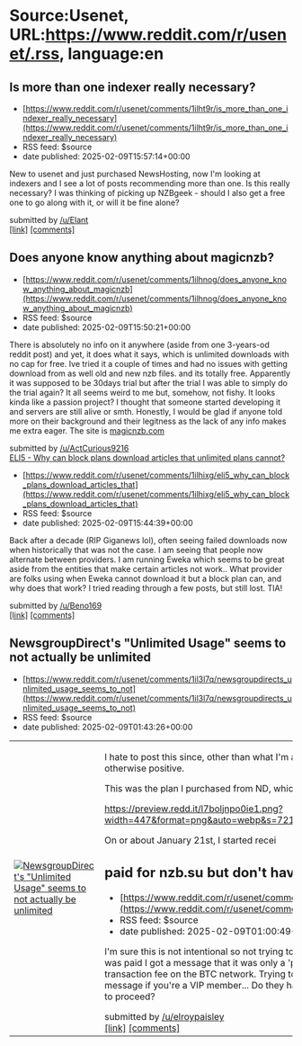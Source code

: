 # Source:Usenet, URL:https://www.reddit.com/r/usenet/.rss, language:en

## Is more than one indexer really necessary?
 - [https://www.reddit.com/r/usenet/comments/1ilht9r/is_more_than_one_indexer_really_necessary](https://www.reddit.com/r/usenet/comments/1ilht9r/is_more_than_one_indexer_really_necessary)
 - RSS feed: $source
 - date published: 2025-02-09T15:57:14+00:00

<!-- SC_OFF --><div class="md"><p>New to usenet and just purchased NewsHosting, now I&#39;m looking at indexers and I see a lot of posts recommending more than one. Is this really necessary? I was thinking of picking up NZBgeek - should I also get a free one to go along with it, or will it be fine alone?</p> </div><!-- SC_ON --> &#32; submitted by &#32; <a href="https://www.reddit.com/user/Elant"> /u/Elant </a> <br/> <span><a href="https://www.reddit.com/r/usenet/comments/1ilht9r/is_more_than_one_indexer_really_necessary/">[link]</a></span> &#32; <span><a href="https://www.reddit.com/r/usenet/comments/1ilht9r/is_more_than_one_indexer_really_necessary/">[comments]</a></span>

## Does anyone know anything about magicnzb?
 - [https://www.reddit.com/r/usenet/comments/1ilhnog/does_anyone_know_anything_about_magicnzb](https://www.reddit.com/r/usenet/comments/1ilhnog/does_anyone_know_anything_about_magicnzb)
 - RSS feed: $source
 - date published: 2025-02-09T15:50:21+00:00

<!-- SC_OFF --><div class="md"><p>There is absolutely no info on it anywhere (aside from one 3-years-od reddit post) and yet, it does what it says, which is unlimited downloads with no cap for free. Ive tried it a couple of times and had no issues with getting download from as well old and new nzb files. and its totally free. Apparently it was supposed to be 30days trial but after the trial I was able to simply do the trial again? It all seems weird to me but, somehow, not fishy. It looks kinda like a passion project? I thought that someone started developing it and servers are still alive or smth. Honestly, I would be glad if anyone told more on their background and their legitness as the lack of any info makes me extra eager. The site is <a href="http://magicnzb.com">magicnzb.com</a></p> </div><!-- SC_ON --> &#32; submitted by &#32; <a href="https://www.reddit.com/user/ActCurious9216"> /u/ActCurious9216 </a> <br/> <span><a href="https://www.reddit.com/r/usenet/comments/1ilhnog/does

## ELI5 - Why can block plans download articles that unlimited plans cannot?
 - [https://www.reddit.com/r/usenet/comments/1ilhixg/eli5_why_can_block_plans_download_articles_that](https://www.reddit.com/r/usenet/comments/1ilhixg/eli5_why_can_block_plans_download_articles_that)
 - RSS feed: $source
 - date published: 2025-02-09T15:44:39+00:00

<!-- SC_OFF --><div class="md"><p>Back after a decade (RIP Giganews lol), often seeing failed downloads now when historically that was not the case. I am seeing that people now alternate between providers. I am running Eweka which seems to be great aside from the entities that make certain articles not work.. What provider are folks using when Eweka cannot download it but a block plan can, and why does that work? I tried reading through a few posts, but still lost. TIA!</p> </div><!-- SC_ON --> &#32; submitted by &#32; <a href="https://www.reddit.com/user/Beno169"> /u/Beno169 </a> <br/> <span><a href="https://www.reddit.com/r/usenet/comments/1ilhixg/eli5_why_can_block_plans_download_articles_that/">[link]</a></span> &#32; <span><a href="https://www.reddit.com/r/usenet/comments/1ilhixg/eli5_why_can_block_plans_download_articles_that/">[comments]</a></span>

## NewsgroupDirect's "Unlimited Usage" seems to not actually be unlimited
 - [https://www.reddit.com/r/usenet/comments/1il3l7q/newsgroupdirects_unlimited_usage_seems_to_not](https://www.reddit.com/r/usenet/comments/1il3l7q/newsgroupdirects_unlimited_usage_seems_to_not)
 - RSS feed: $source
 - date published: 2025-02-09T01:43:26+00:00

<table> <tr><td> <a href="https://www.reddit.com/r/usenet/comments/1il3l7q/newsgroupdirects_unlimited_usage_seems_to_not/"> <img src="https://b.thumbs.redditmedia.com/08-v0qt6a5PuclblbHok3Hu_8cCOVDGQc_Yeapwr21k.jpg" alt="NewsgroupDirect's &quot;Unlimited Usage&quot; seems to not actually be unlimited" title="NewsgroupDirect's &quot;Unlimited Usage&quot; seems to not actually be unlimited" /> </a> </td><td> <!-- SC_OFF --><div class="md"><p>I hate to post this since, other than what I&#39;m about to share, my experience with NewsgroupDirect was otherwise positive. </p> <p>This was the plan I purchased from ND, which listed &quot;Unlimited Usage&quot; as a feature. </p> <p><a href="https://preview.redd.it/l7boljnpo0ie1.png?width=447&amp;format=png&amp;auto=webp&amp;s=721d185fff841099f2ca9bd7110d86446ca31377">https://preview.redd.it/l7boljnpo0ie1.png?width=447&amp;format=png&amp;auto=webp&amp;s=721d185fff841099f2ca9bd7110d86446ca31377</a></p> <p>On or about January 21st, I started recei

## paid for nzb.su but don't have access, support is only for members
 - [https://www.reddit.com/r/usenet/comments/1il2qzh/paid_for_nzbsu_but_dont_have_access_support_is](https://www.reddit.com/r/usenet/comments/1il2qzh/paid_for_nzbsu_but_dont_have_access_support_is)
 - RSS feed: $source
 - date published: 2025-02-09T01:00:49+00:00

<!-- SC_OFF --><div class="md"><p>I&#39;m sure this is not intentional so not trying to shame nzb.su - I paid for VIP with BTC. After the transaction was paid I got a message that it was only a &#39;partial payment&#39; looks like it was .02 cents short b/c of the transaction fee on the BTC network. Trying to reach out to the admins but you can only send a support message if you&#39;re a VIP member... Do they have a presence here at all? Anyone have a suggestion as to how to proceed?</p> </div><!-- SC_ON --> &#32; submitted by &#32; <a href="https://www.reddit.com/user/elroypaisley"> /u/elroypaisley </a> <br/> <span><a href="https://www.reddit.com/r/usenet/comments/1il2qzh/paid_for_nzbsu_but_dont_have_access_support_is/">[link]</a></span> &#32; <span><a href="https://www.reddit.com/r/usenet/comments/1il2qzh/paid_for_nzbsu_but_dont_have_access_support_is/">[comments]</a></span>

